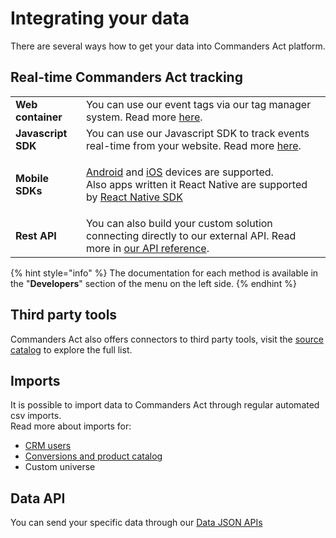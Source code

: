 # Integrating your data

There are several ways how to get your data into Commanders Act platform.

## Real-time Commanders Act tracking

|                    |                                                                                                                                                                                                                                                                                                 |
| ------------------ | ----------------------------------------------------------------------------------------------------------------------------------------------------------------------------------------------------------------------------------------------------------------------------------------------- |
| **Web container**  | You can use our event tags via our tag manager system. Read more [here](broken-reference).                                                                                                                                                                                                      |
| **Javascript SDK** | You can use our Javascript SDK to track events real-time from your website. Read more [here](../developers/tracking/javascript-sdk.md#send-event).                                                                                                                                              |
| **Mobile SDKs**    | <p><a href="https://github.com/TagCommander/Android">Android</a> and <a href="https://github.com/TagCommander/pods">iOS</a> devices are supported.<br>Also apps written it React Native are supported by <a href="https://github.com/TagCommander/react-tag-commander">React Native SDK</a></p> |
| **Rest API**       | You can also build your custom solution connecting directly to our external API. Read more in [our API reference](../features/integrations/sources/sources-catalog/http-tracking-api.md).                                                                                                       |

{% hint style="info" %}
&#x20;The documentation for each method is available in the "**Developers**" section of the menu on the left side.
{% endhint %}

## Third party tools

Commanders Act also offers connectors to third party tools, visit the [source catalog](../features/integrations/sources/sources-catalog/) to explore the full list.

## Imports

It is possible to import data to Commanders Act through regular automated csv imports.\
Read more about imports for:

* [CRM users](../features/integrations/sources/sources-catalog/import-crm-users/users-file-importer.md)
* [Conversions and product catalog](../features/integrations/sources/sources-catalog/import-conversions/conversions-files-importer.md)
* Custom universe

## Data API

You can send your specific data through our [Data JSON APIs](../developers/tracking/data-api/)
